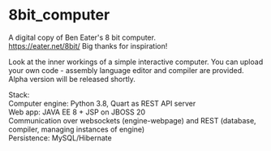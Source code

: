 # 8bit_computer
A digital copy of Ben Eater's 8 bit computer.<br>
https://eater.net/8bit/
Big thanks for inspiration!

Look at the inner workings of a simple interactive computer.
You can upload your own code - assembly language editor and compiler are provided.
Alpha version will be released shortly.


Stack:<br>
Computer engine: Python 3.8, Quart as REST API server<br>
Web app: JAVA EE 8 + JSP on JBOSS 20<br>
Communication over websockets (engine-webpage) and REST (database, compiler, managing instances of engine)<br>
Persistence: MySQL/Hibernate

